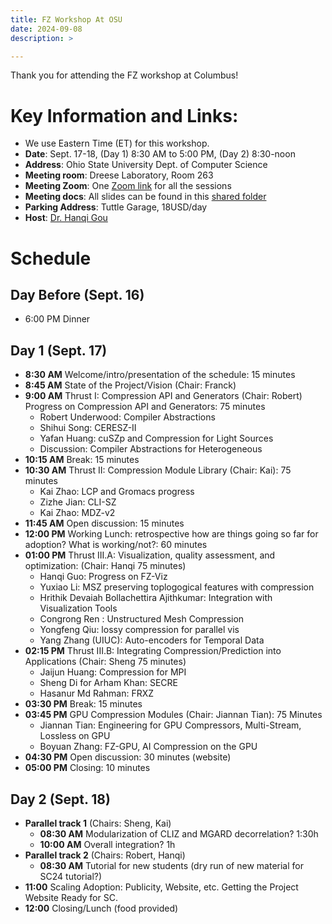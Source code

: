 ```yaml
---
title: FZ Workshop At OSU
date: 2024-09-08
description: >

---
```


Thank you for attending the FZ workshop at Columbus!

# Key Information and Links:

+ We use Eastern Time (ET) for this workshop.
+ **Date**: Sept. 17-18, (Day 1) 8:30 AM to 5:00 PM, (Day 2) 8:30-noon
+ **Address**: Ohio State University Dept. of Computer Science
+ **Meeting room**: Dreese Laboratory, Room 263
+ **Meeting Zoom**: One [Zoom link](https://osu.zoom.us/j/96179446351?pwd=15zvSbB2QOlUMuddJj17HgdqfYhNuZ.1) for all the sessions
+ **Meeting docs**: All slides can be found in this [shared folder](https://drive.google.com/drive/folders/1X8GScASIoCFmxLp76z31RUvY5ggczQkE?usp=drive_link)
+ **Parking Address**: Tuttle Garage, 18USD/day
+ **Host**: [Dr. Hanqi Gou](guo.2154@osu.edu)

# Schedule

## Day Before (Sept. 16)

+ 6:00 PM Dinner

## Day 1 (Sept. 17)

+ **8:30 AM** Welcome/intro/presentation of the schedule: 15 minutes
+ **8:45 AM** State of the Project/Vision (Chair: Franck)
+ **9:00 AM** Thrust I: Compression API and Generators (Chair: Robert) Progress on Compression API and Generators: 75 minutes
    + Robert Underwood: Compiler Abstractions
    + Shihui Song: CERESZ-II
    + Yafan Huang: cuSZp and Compression for Light Sources
    + Discussion: Compiler Abstractions for Heterogeneous
+ **10:15 AM** Break: 15 minutes
+ **10:30 AM** Thrust II: Compression Module Library (Chair: Kai): 75 minutes
    + Kai Zhao: LCP and Gromacs progress
    + Zizhe Jian: CLI-SZ
    + Kai Zhao: MDZ-v2
+ **11:45 AM** Open discussion: 15 minutes
+ **12:00 PM** Working Lunch: retrospective how are things going so far for adoption?  What is working/not?: 60 minutes
+ **01:00 PM** Thrust III.A: Visualization, quality assessment, and optimization: (Chair: Hanqi 75 minutes)
    + Hanqi Guo: Progress on FZ-Viz
    + Yuxiao Li: MSZ preserving toplogogical features with compression
    + Hrithik Devaiah Bollachettira Ajithkumar: Integration with Visualization Tools
    + Congrong Ren : Unstructured Mesh Compression
    + Yongfeng Qiu: lossy compression for parallel vis
    + Yang Zhang (UIUC): Auto-encoders for Temporal Data
+ **02:15 PM** Thrust III.B: Integrating Compression/Prediction into Applications (Chair: Sheng 75 minutes)
    + Jaijun Huang: Compression for MPI
    + Sheng Di for Arham Khan: SECRE
    + Hasanur Md Rahman: FRXZ
+ **03:30 PM** Break: 15 minutes
+ **03:45 PM** GPU Compression Modules (Chair: Jiannan Tian): 75 Minutes
    + Jiannan Tian: Engineering for GPU Compressors, Multi-Stream, Lossless on GPU
    + Boyuan Zhang: FZ-GPU, AI Compression on the GPU
+ **04:30 PM** Open discussion: 30 minutes (website)
+ **05:00 PM** Closing: 10 minutes

## Day 2 (Sept. 18)

+ **Parallel track 1** (Chairs: Sheng, Kai)
    + **08:30 AM** Modularization of CLIZ and MGARD decorrelation? 1:30h
    + **10:00 AM** Overall integration? 1h
+ **Parallel track 2** (Chairs: Robert, Hanqi)
    + **08:30 AM** Tutorial for new students (dry run of new material for SC24 tutorial?)
+ **11:00** Scaling Adoption: Publicity, Website, etc. Getting the Project Website Ready for SC. 
+ **12:00** Closing/Lunch (food provided)


